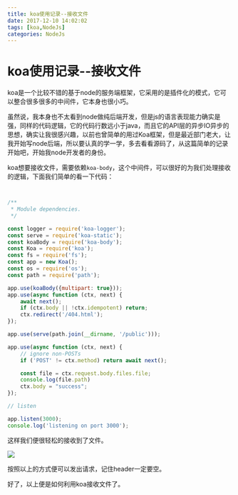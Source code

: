 ```yaml
---
title: koa使用记录--接收文件
date: 2017-12-10 14:02:02
tags: [koa,NodeJs]
categories: NodeJs
---
```


# koa使用记录--接收文件

koa是一个比较不错的基于node的服务端框架，它采用的是插件化的模式，它可以整合很多很多的中间件，它本身也很小巧。

虽然说，我本身也不太看到node做纯后端开发，但是js的语言表现能力确实是强，同样的代码逻辑，它的代码行数远小于java，而且它的API层的异步IO异步的思想，确实让我很感兴趣，以前也曾简单的用过Koa框架，但是最近部门老大，让我开始写node后端，所以要认真的学一学，多去看看源码了，从这篇简单的记录开始吧，开始我node开发者的身份。

koa想要接收文件，需要依赖``koa-body``，这个中间件，可以很好的为我们处理接收的逻辑，下面我们简单的看一下代码：

```javascript


/**
 * Module dependencies.
 */

const logger = require('koa-logger');
const serve = require('koa-static');
const koaBody = require('koa-body');
const Koa = require('koa');
const fs = require('fs');
const app = new Koa();
const os = require('os');
const path = require('path');

app.use(koaBody({multipart: true}));
app.use(async function (ctx, next) {
    await next();
    if (ctx.body || !ctx.idempotent) return;
    ctx.redirect('/404.html');
});

app.use(serve(path.join(__dirname, '/public')));

app.use(async function (ctx, next) {
    // ignore non-POSTs
    if ('POST' != ctx.method) return await next();

    const file = ctx.request.body.files.file;
    console.log(file.path)
    ctx.body = "success";
});

// listen

app.listen(3000);
console.log('listening on port 3000');

```

这样我们便很轻松的接收到了文件。

![](https://ws4.sinaimg.cn/large/006tNc79ly1fmbndi6givj31920j8t9v.jpg)

按照以上的方式便可以发出请求，记住header一定要空。

好了，以上便是如何利用koa接收文件了。
